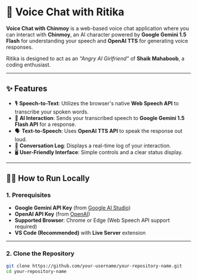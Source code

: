 # 🎤 Voice Chat with Ritika

**Voice Chat with Chinmoy** is a web-based voice chat application where you can interact with **Chinmoy**, an AI character powered by **Google Gemini 1.5 Flash** for understanding your speech and **OpenAI TTS** for generating voice responses.

Ritika is designed to act as an *“Angry AI Girlfriend”* of **Shaik Mahaboob**, a coding enthusiast.

---

## ✨ Features

- 🎙️ **Speech-to-Text**: Utilizes the browser's native **Web Speech API** to transcribe your spoken words.
- 🧠 **AI Interaction**: Sends your transcribed speech to **Google Gemini 1.5 Flash API** for a response.
- 🗣️ **Text-to-Speech**: Uses **OpenAI TTS API** to speak the response out loud.
- 📜 **Conversation Log**: Displays a real-time log of your interaction.
- 🖥️ **User-Friendly Interface**: Simple controls and a clear status display.

---

## 🏃‍♀️ How to Run Locally

### 1. Prerequisites

- **Google Gemini API Key** (from [Google AI Studio](https://aistudio.google.com/))
- **OpenAI API Key** (from [OpenAI](https://platform.openai.com/))
- **Supported Browser**: Chrome or Edge (Web Speech API support required)
- **VS Code (Recommended)** with **Live Server** extension

---

### 2. Clone the Repository

```bash
git clone https://github.com/your-username/your-repository-name.git
cd your-repository-name
